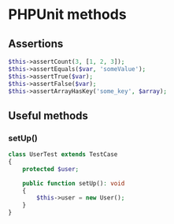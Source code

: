 # PHPUnit methods

## Assertions

```php
$this->assertCount(3, [1, 2, 3]);
$this->assertEquals($var, 'someValue');
$this->assertTrue($var);
$this->assertFalse($var);
$this->assertArrayHasKey('some_key', $array);
```

## Useful methods

### setUp()

```php
class UserTest extends TestCase
{
    protected $user;

    public function setUp(): void
    {
        $this->user = new User();
    }
}
```
